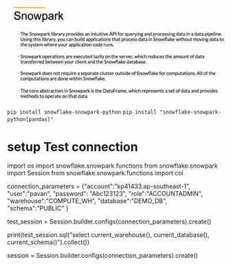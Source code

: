 ![alt text](image.png)

`pip install snowflake-snowpark-python`
`pip install "snowflake-snowpark-python[pandas]"`
# setup Test connection
import os
import snowflake.snowpark.functions
from snowflake.snowpark import Session
from snowflake.snowpark.functions import col

connection_parameters = {"account":"kp41433.ap-southeast-1",
"user":"pavan",
"password": "Abc123123",
"role":"ACCOUNTADMIN",
"warehouse":"COMPUTE_WH",
"database":"DEMO_DB",
"schema":"PUBLIC"
}

test_session = Session.builder.configs(connection_parameters).create()

print(test_session.sql("select current_warehouse(), current_database(), current_schema()").collect())

session = Session.builder.configs(connection_parameters).create()
